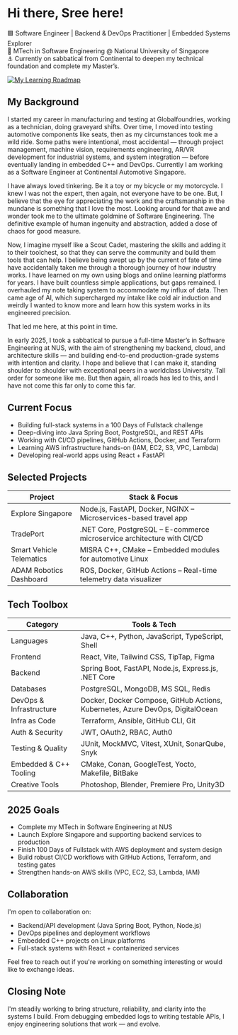 # Hi there, Sree here!

🟩 Software Engineer | Backend & DevOps Practitioner | Embedded Systems Explorer  
📖 MTech in Software Engineering @ National University of Singapore  
⚓ Currently on sabbatical from Continental to deepen my technical foundation and complete my Master’s.

[![My Learning Roadmap](https://roadmap.sh/card/tall/67e87c5d08b58aed6c960ad1?variant=light&roadmaps=api-design%2Ctypescript%2Cdevops%2Ccpp)](https://roadmap.sh)

## My Background

I started my career in manufacturing and testing at Globalfoundries, working as a technician, doing graveyard shifts. Over time, I moved into testing automotive components like seats, then as my circumstances took me a wild ride. Some paths were intentional, most accidental — through project management, machine vision, requirements engineering, AR/VR development for industrial systems, and system integration — before eventually landing in embedded C++ and DevOps. Currently I am working as a Software Engineer at Continental Automotive Singapore. 

I have always loved tinkering. Be it a toy or my bicycle or my motorcycle. I knew I was not the expert, then again, not everyone have to be one. But, I believe that the eye for appreciating the work and the craftsmanship in the mundane is something that I love the most. Looking around for that awe and wonder took me to the ultimate goldmine of Software Engineering. The definitive example of human ingenuity and abstraction, added a dose of chaos for good measure. 

Now, I imagine myself like a Scout Cadet, mastering the skills and adding it to their toolchest, so that they can serve the community and build them tools that can help. I believe being swept up by the current of fate of time have accidentally taken me through a thorough journey of how industry works. I have learned on my own using blogs and online learning platforms for years. I have built countless simple applications, but gaps remained. I overhauled my note taking system to accommodate my influx of data. Then came age of AI, which supercharged my intake like cold air induction and weirdly I wanted to know more and learn how this system works in its engineered precision. 

That led me here, at this point in time. 

In early 2025, I took a sabbatical to pursue a full-time Master’s in Software Engineering at NUS, with the aim of strengthening my backend, cloud, and architecture skills — and building end-to-end production-grade systems with intention and clarity. I hope and believe that I can make it, standing shoulder to shoulder with exceptional peers in a worldclass University. Tall order for someone like me. But then again, all roads has led to this, and I have not come this far only to come this far. 



## Current Focus

- Building full-stack systems in a 100 Days of Fullstack challenge  
- Deep-diving into Java Spring Boot, PostgreSQL, and REST APIs  
- Working with CI/CD pipelines, GitHub Actions, Docker, and Terraform  
- Learning AWS infrastructure hands-on (IAM, EC2, S3, VPC, Lambda)  
- Developing real-world apps using React + FastAPI

## Selected Projects

| Project                   | Stack & Focus                                                                 |
|---------------------------|------------------------------------------------------------------------------|
| Explore Singapore         | Node.js, FastAPI, Docker, NGINX – Microservices-based travel app             |
| TradePort                 | .NET Core, PostgreSQL – E-commerce microservice architecture with CI/CD      |
| Smart Vehicle Telematics | MISRA C++, CMake – Embedded modules for automotive Linux                     |
| ADAM Robotics Dashboard   | ROS, Docker, GitHub Actions – Real-time telemetry data visualizer            |

## Tech Toolbox

| Category                   | Tools & Tech                                                                       |
|----------------------------|-------------------------------------------------------------------------------------|
| Languages                  | Java, C++, Python, JavaScript, TypeScript, Shell                                   |
| Frontend                   | React, Vite, Tailwind CSS, TipTap, Figma                                            |
| Backend                    | Spring Boot, FastAPI, Node.js, Express.js, .NET Core                               |
| Databases                  | PostgreSQL, MongoDB, MS SQL, Redis                                                 |
| DevOps & Infrastructure    | Docker, Docker Compose, GitHub Actions, Kubernetes, Azure DevOps, DigitalOcean     |
| Infra as Code              | Terraform, Ansible, GitHub CLI, Git                                                |
| Auth & Security            | JWT, OAuth2, RBAC, Auth0                                                           |
| Testing & Quality          | JUnit, MockMVC, Vitest, XUnit, SonarQube, Snyk                                     |
| Embedded & C++ Tooling     | CMake, Conan, GoogleTest, Yocto, Makefile, BitBake                                 |
| Creative Tools             | Photoshop, Blender, Premiere Pro, Unity3D                                          |

## 2025 Goals

- Complete my MTech in Software Engineering at NUS  
- Launch Explore Singapore and supporting backend services to production  
- Finish 100 Days of Fullstack with AWS deployment and system design  
- Build robust CI/CD workflows with GitHub Actions, Terraform, and testing gates  
- Strengthen hands-on AWS skills (VPC, EC2, S3, Lambda, IAM)

## Collaboration

I'm open to collaboration on:

- Backend/API development (Java Spring Boot, Python, Node.js)  
- DevOps pipelines and deployment workflows  
- Embedded C++ projects on Linux platforms  
- Full-stack systems with React + containerized services

Feel free to reach out if you're working on something interesting or would like to exchange ideas.

## Closing Note

I'm steadily working to bring structure, reliability, and clarity into the systems I build. From debugging embedded logs to writing testable APIs, I enjoy engineering solutions that work — and evolve.
